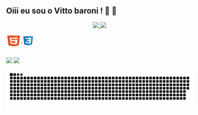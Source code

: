 
## Oiii eu sou o Vitto baroni ! 🗿 🍷

<div align="center">
  <a href="https://github.com/VittoBaroni">
  <img height="180em" src="https://github-readme-stats.vercel.app/api?username=VittoBaroni&show_icons=true&theme=dracula&include_all_commits=true&count_private=true"/>
  <img height="180em" src="https://github-readme-stats.vercel.app/api/top-langs/?username=VittoBaroni&layout=compact&langs_count=7&theme=dracula"/>
</div>
<div style="display: inline_block"><br>

  <img align="center" alt="Vitto-HTML" height="30" width="40" src="https://raw.githubusercontent.com/devicons/devicon/master/icons/html5/html5-original.svg">
  <img align="center" alt="Vitto-CSS" height="25" width="30" src="https://raw.githubusercontent.com/devicons/devicon/master/icons/css3/css3-original.svg">

</div>
  
  ##
 
<div> 
  <a href="https://instagram.com/v_baronii" target="_blank"><img src="https://img.shields.io/badge/-Instagram-%23E4405F?style=for-the-badge&logo=instagram&logoColor=white" target="_blank"></a>
  <a href = "https://twitter.com/baroni_vitto"><img src="https://img.shields.io/badge/Twitter-1DA1F2?style=for-the-badge&logo=twitter&logoColor=white" target="_blank"></a> 
 
</div>

![Snake animation](https://github.com/VittoBaroni/VittoBaroni/blob/output/github-contribution-grid-snake.svg)
